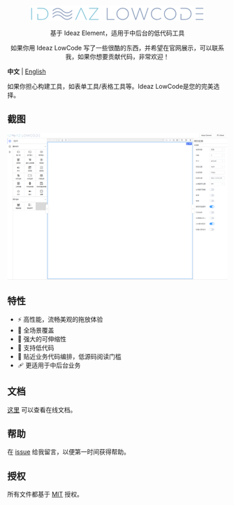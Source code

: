 <p align="center">
  <a href="https://github.com/NaiveSteven/ideaz-lowcode" target="_blank" rel="noopener noreferrer" style="margin-top: 30px;margin-bottom: 40px;">
    <img src="./packages/playground/src/assets/github.png" alt="ideaz-lowcode" width="399" height="35" style="width: 399px;height: 35px;" />
  </a>
</p>

<p align="center">
  基于 Ideaz Element，适用于中后台的低代码工具
</p>

<p align="center">
  如果你用 Ideaz LowCode 写了一些很酷的东西，并希望在官网展示，可以联系我，如果你想要贡献代码，非常欢迎！
</p>

**中文** | [English](./README.md)

如果你担心构建工具，如表单工具/表格工具等。Ideaz LowCode是您的完美选择。

## 截图

<img src="./packages/playground/src/assets/screenshot.png" alt="ideaz-lowcode" />

## 特性

- ⚡ 高性能，流畅美观的拖放体验
- 🔨 全场景覆盖
- 💪 强大的可伸缩性
- 🎨 支持低代码
- 👀 贴近业务代码编排，低源码阅读门槛
- 🩹 更适用于中后台业务

## 文档

[这里](https://naivesteven.github.io/ideaz-lowcode/) 可以查看在线文档。

## 帮助

在 [issue](https://github.com/NaiveSteven/ideaz-lowcode/issues) 给我留言，以便第一时间获得帮助。

## 授权

所有文件都基于 [MIT](./LICENSE.md) 授权。
